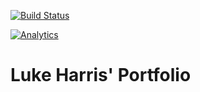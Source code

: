 [![Build Status](https://travis-ci.org/luk707/portfolio.svg?branch=master)](https://travis-ci.org/luk707/portfolio)

[![Analytics](https://ga-beacon.appspot.com/UA-98252926-2/welcome-page)](https://github.com/igrigorik/ga-beacon)

# Luke Harris' Portfolio
